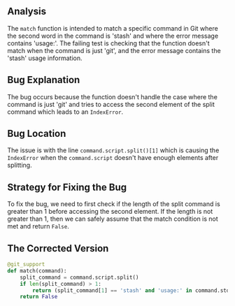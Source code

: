 ## Analysis
The `match` function is intended to match a specific command in Git where the second word in the command is 'stash' and where the error message contains 'usage:'. The failing test is checking that the function doesn't match when the command is just 'git', and the error message contains the 'stash' usage information.

## Bug Explanation
The bug occurs because the function doesn't handle the case where the command is just 'git' and tries to access the second element of the split command which leads to an `IndexError`.

## Bug Location
The issue is with the line `command.script.split()[1]` which is causing the `IndexError` when the `command.script` doesn't have enough elements after splitting.

## Strategy for Fixing the Bug
To fix the bug, we need to first check if the length of the split command is greater than 1 before accessing the second element. If the length is not greater than 1, then we can safely assume that the match condition is not met and return `False`.

## The Corrected Version
```python
@git_support
def match(command):
    split_command = command.script.split()
    if len(split_command) > 1:
        return (split_command[1] == 'stash' and 'usage:' in command.stderr)
    return False
```